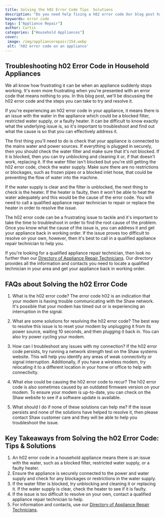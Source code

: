 ```yaml
---
title: Solving the h02 Error Code Tips  Solutions
description: "Do you need help fixing a h02 error code Our blog post has tips and solutions to help you solve the problem quickly Read on to learn how to fix it"
keywords: error code
tags: ["Appliance Repair"]
author: Curtis
categories: ["Household Appliances"]
cover: 
 image: /img/appliancerepair/154.webp
 alt: 'h02 error code on an appliance'
---
```

## Troubleshooting h02 Error Code in Household Appliances
We all know how frustrating it can be when an appliance suddenly stops working. It's even more frustrating when you're presented with an error code that means nothing to you. In this blog post, we'll be discussing the h02 error code and the steps you can take to try and resolve it.

If you're experiencing an h02 error code in your appliance, it means there is an issue with the water in the appliance which could be a blocked filter, restricted water supply, or a faulty heater. It can be difficult to know exactly what the underlying issue is, so it's important to troubleshoot and find out what the cause is so that you can effectively address it.

The first thing you'll need to do is check that your appliance is connected to the mains water and power sources. If everything is plugged in securely, then you should check the water filter and make sure that it's not blocked. If it is blocked, then you can try unblocking and cleaning it or, if that doesn't work, replacing it. If the water filter isn't blocked but you're still getting the h02 error code, check the water supply. Make sure there are no restrictions or blockages, such as frozen pipes or a blocked inlet hose, that could be preventing the flow of water into the machine. 

If the water supply is clear and the filter is unblocked, the next thing to check is the heater. If the heater is faulty, then it won't be able to heat the water adequately and this would be the cause of the error code. You will need to call a qualified appliance repair technician to repair or replace the heater in order to resolve the issue. 

The h02 error code can be a frustrating issue to tackle and it's important to take the time to troubleshoot in order to find the root cause of the problem. Once you know what the cause of the issue is, you can address it and get your appliance back in working order. If the issue proves too difficult to resolve on your own, however, then it's best to call in a qualified appliance repair technician to help you. 

If you're looking for a qualified appliance repair technician, then look no further than our [Directory of Appliance Repair Technicians](./pages/appliance-repair-technicians). Our directory provides all the information and contacts you need to locate a qualified technician in your area and get your appliance back in working order.

## FAQs about Solving the h02 Error Code

1. What is the h02 error code?
The error code h02 is an indication that your modem is having trouble communicating with the Shaw network. It's possible that your modem has timed out or is experiencing an interruption in the signal. 

2. What are some solutions for resolving the h02 error code?
The best way to resolve this issue is to reset your modem by unplugging it from its power source, waiting 10 seconds, and then plugging it back in. You can also try power cycling your modem.

3. How can I troubleshoot any issues with my connection?
If the h02 error code persists, try running a network strength test on the Shaw systems website. This will help you identify any areas of weak connectivity or signal interruption. Additionally, if you have a wireless modem, try relocating it to a different location in your home or office to help with connectivity. 

4. What else could be causing the h02 error code to recur?
The h02 error code is also sometimes caused by an outdated firmware version on your modem. To ensure your modem is up-to-date, you can check on the Shaw website to see if a software update is available.

5. What should I do if none of these solutions can help me?
If the issue persists and none of the solutions have helped to resolve it, then please contact Shaw customer care and they will be able to help you troubleshoot the issue.

## Key Takeaways from Solving the h02 Error Code: Tips & Solutions
1. An h02 error code in a household appliance means there is an issue with the water, such as a blocked filter, restricted water supply, or a faulty heater.
2. Ensure the appliance is securely connected to the power and water supply and check for any blockages or restrictions in the water supply.
3. If the water filter is blocked, try unblocking and cleaning it or replacing it. If the water supply is clear, check the heater to see if it is faulty.
4. If the issue is too difficult to resolve on your own, contact a qualified appliance repair technician to help.
5. For information and contacts, use our [Directory of Appliance Repair Technicians](./pages/appliance-repair-technicians).

